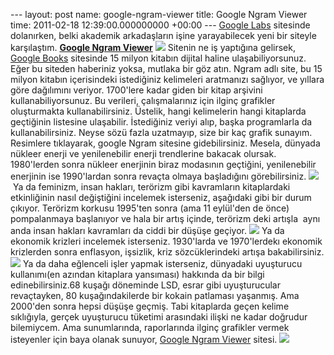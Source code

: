 --- layout: post name: google-ngram-viewer title: Google Ngram Viewer time: 2011-02-18 12:39:00.000000000 +00:00 ---
[Google Labs](http://www.googlelabs.com/) sitesinde dolanırken, belki akademik arkadaşların işine yarayabilecek yeni bir siteyle karşılaştım.
**[Google Ngram Viewer](http://ngrams.googlelabs.com/)**
[![](http://2.bp.blogspot.com/-EV0OPw_H3GU/TV3I7KcnuSI/AAAAAAAAAyA/mqCaPhjWB1g/s320/google+book+search.jpg)](http://ngrams.googlelabs.com/)
Sitenin ne iş yaptığına gelirsek, [Google Books](http://books.google.co.uk/) sitesinde 15 milyon kitabın dijital haline ulaşabiliyorsunuz. Eğer bu siteden haberiniz yoksa, mutlaka bir göz atın. Ngram adlı site, bu 15 milyon kitabın içerisindeki istediğiniz kelimeleri aratmanızı sağlıyor, ve yıllara göre dağılımını veriyor. 1700'lere kadar giden bir kitap arşivini kullanabiliyorsunuz.
Bu verileri, çalışmalarınız için ilginç grafikler oluşturmakta kullanabilirsiniz. Üstelik, hangi kelimelerin hangi kitaplarda geçtiğinin listesine ulaşabilir. İstediğiniz veriyi alıp, başka programlarla da kullanabilirsiniz.
Neyse sözü fazla uzatmayıp, size bir kaç grafik sunayım. Resimlere tıklayarak, google Ngram sitesine gidebilirsiniz.
Mesela, dünyada nükleer enerji ve yenilenebilir enerji trendlerine bakacak olursak. 1980'lerden sonra nükleer enerjinin biraz modasının geçtiğini, yenilenebilir enerjinin ise 1990'lardan sonra revaçta olmaya başladığını görebilirsiniz.
[![](http://2.bp.blogspot.com/-JsSDE3ocjDg/TV3IUCY_LhI/AAAAAAAAAx8/5Z4RCCPjptw/s640/Screen+shot+2011-02-18+at+01.13.45.png)](http://ngrams.googlelabs.com/graph?content=renewable+energy%2Cnuclear+energy&year_start=1930&year_end=2008&corpus=0&smoothing=3)
 Ya da feminizm, insan hakları, terörizm gibi kavramların kitaplardaki etkinliğinin nasıl değiştiğini incelemek isterseniz, aşağıdaki gibi bir durum çıkıyor. Terörizm korkusu 1995'ten sonra (ama 11 eylül'den de önce) pompalanmaya başlanıyor ve hala bir artış içinde, terörizm deki artışla  aynı anda insan hakları kavramları da ciddi bir düşüşe geçiyor.
[![](http://1.bp.blogspot.com/-SvnNchiUfsw/TV3IOqpcVxI/AAAAAAAAAxw/RCfSaROYjhw/s640/Screen+shot+2011-02-18+at+01.12.47.png)](http://ngrams.googlelabs.com/graph?content=feminism%2Cterrorism%2Ccivil+rights&year_start=1950&year_end=2008&corpus=0&smoothing=3)
Ya da ekonomik krizleri incelemek isterseniz. 1930'larda ve 1970'lerdekı ekonomik krizlerden sonra enflasyon, işsizlik, kriz sözcüklerindeki artışa bakabilirsiniz.
[![](http://3.bp.blogspot.com/-oJ5SO-kfUNI/TV3IQar34eI/AAAAAAAAAx0/42sF5OPjmoE/s640/Screen+shot+2011-02-18+at+01.13.22.png)](http://ngrams.googlelabs.com/graph?content=inflation%2Cunemployment%2Ccrisis&year_start=1900&year_end=2008&corpus=0&smoothing=3)
Ya da daha eğlenceli işler yapmak isterseniz, dünyadaki uyuşturucu kullanımı(en azından kitaplara yansıması) hakkında da bir bilgi edinebilirsiniz.68 kuşağı döneminde LSD, esrar gibi uyuşturucular revaçtayken, 80 kuşağındakilerde bir kokain patlaması yaşanmış. Ama 2000'den sonra hepsi düşüşe geçmiş. Tabi kitaplarda geçen kelime sıklığıyla, gerçek uyuşturucu tüketimi arasındaki ilişki ne kadar doğrudur bilemiycem.
Ama sunumlarında, raporlarında ilginç grafikler vermek isteyenler için baya olanak sunuyor, [Google Ngram Viewer](http://ngrams.googlelabs.com/) sitesi.
[![](http://4.bp.blogspot.com/-ZzoSX66LBDA/TV3IRyKNniI/AAAAAAAAAx4/D4tyt1bIVU4/s640/Screen+shot+2011-02-18+at+01.13.34.png)](http://ngrams.googlelabs.com/graph?content=cocaine%2Cmarijuana%2CLSD%2Camphetamine&year_start=1900&year_end=2008&corpus=0&smoothing=3)

